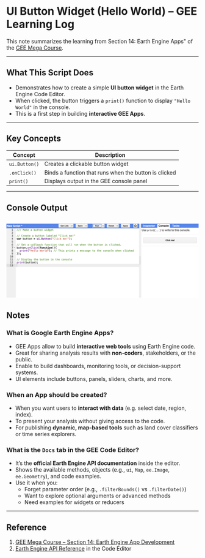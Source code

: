 # UI Button Widget (Hello World) – GEE Learning Log

This note summarizes the learning from Section 14: Earth Engine Apps" of the [GEE Mega Course](https://www.udemy.com/course/google-earth-engine-gis-remote-sensing/learn/lecture/42661962).

---

## What This Script Does

- Demonstrates how to create a simple **UI button widget** in the Earth Engine Code Editor.
- When clicked, the button triggers a `print()` function to display `"Hello World"` in the console.
- This is a first step in building **interactive GEE Apps**.

---

## Key Concepts

| Concept         | Description |
|----------------|-------------|
| `ui.Button()`   | Creates a clickable button widget |
| `.onClick()`    | Binds a function that runs when the button is clicked |
| `print()`       | Displays output in the GEE console panel |

---

## Console Output

![Hello World Button Result](console_ui_button_helloworld_2024_global.png)
---

## Notes

### What is Google Earth Engine Apps?
- GEE Apps allow to build **interactive web tools** using Earth Engine code.
- Great for sharing analysis results with **non-coders**, stakeholders, or the public.
- Enable to build dashboards, monitoring tools, or decision-support systems.
- UI elements include buttons, panels, sliders, charts, and more.

### When an App should be created?
- When you want users to **interact with data** (e.g. select date, region, index).
- To present your analysis without giving access to the code.
- For publishing **dynamic, map-based tools** such as land cover classifiers or time series explorers.

### What is the `Docs` tab in the GEE Code Editor?
- It’s the **official Earth Engine API documentation** inside the editor.
- Shows the available methods, objects (e.g., `ui`, `Map`, `ee.Image`, `ee.Geometry`), and code examples.
- Use it when you:
  - Forget parameter order (e.g., `.filterBounds()` vs `.filterDate()`)
  - Want to explore optional arguments or advanced methods
  - Need examples for widgets or reducers

---

## Reference

1. [GEE Mega Course – Section 14: Earth Engine App Development](https://www.udemy.com/course/google-earth-engine-gis-remote-sensing/learn/lecture/42661962)
2. [Earth Engine API Reference](https://developers.google.com/earth-engine/apidocs/ui-button) in the Code Editor
